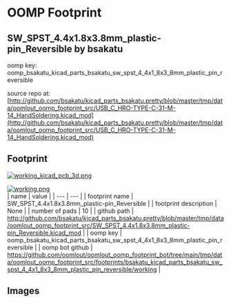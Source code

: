 # OOMP Footprint  
## SW_SPST_4.4x1.8x3.8mm_plastic-pin_Reversible  by bsakatu  
  
oomp key: oomp_bsakatu_kicad_parts_bsakatu_sw_spst_4_4x1_8x3_8mm_plastic_pin_reversible  
  
source repo at: [http://github.com/bsakatu/kicad_parts_bsakatu.pretty/blob/master/tmp/data/oomlout_oomp_footprint_src/USB_C_HRO-TYPE-C-31-M-14_HandSoldering.kicad_mod](http://github.com/bsakatu/kicad_parts_bsakatu.pretty/blob/master/tmp/data/oomlout_oomp_footprint_src/USB_C_HRO-TYPE-C-31-M-14_HandSoldering.kicad_mod)  
## Footprint  
  
[![working_kicad_pcb_3d.png](working_kicad_pcb_3d_600.png)](working_kicad_pcb_3d.png)  
  
[![working.png](working_600.png)](working.png)  
| name | value | 
| --- | --- | 
| footprint name | SW_SPST_4.4x1.8x3.8mm_plastic-pin_Reversible | 
| footprint description | None | 
| number of pads | 10 | 
| github path | http://github.com/bsakatu/kicad_parts_bsakatu.pretty/blob/master/tmp/data/oomlout_oomp_footprint_src/SW_SPST_4.4x1.8x3.8mm_plastic-pin_Reversible.kicad_mod | 
| oomp key | oomp_bsakatu_kicad_parts_bsakatu_sw_spst_4_4x1_8x3_8mm_plastic_pin_reversible | 
| oomp bot github | https://github.com/oomlout/oomlout_oomp_footprint_bot/tree/main/tmp/data/oomlout_oomp_footprint_src/footprints/bsakatu_kicad_parts_bsakatu_sw_spst_4_4x1_8x3_8mm_plastic_pin_reversible/working | 
## Images  
